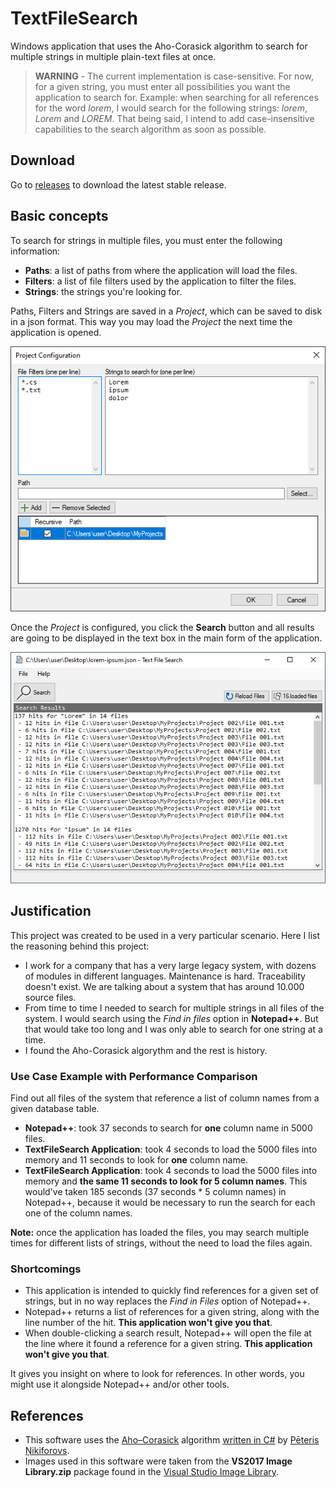 # TextFileSearch
Windows application that uses the Aho-Corasick algorithm to search for multiple strings in multiple plain-text files at once.

> **WARNING** - The current implementation is case-sensitive. For now, for a given string, you must enter all possibilities you want the application to search for. Example: when searching for all references for the word *lorem*, I would search for the following strings: *lorem*, *Lorem* and *LOREM*. That being said, I intend to add case-insensitive capabilities to the search algorithm as soon as possible.

## Download
Go to [releases](https://github.com/lucasloss/TextFileSearch/releases) to download the latest stable release.

## Basic concepts
To search for strings in multiple files, you must enter the following information:
* **Paths**: a list of paths from where the application will load the files.
* **Filters**: a list of file filters used by the application to filter the files.
* **Strings**: the strings you're looking for.

Paths, Filters and Strings are saved in a *Project*, which can be saved to disk in a json format. This way you may load the *Project* the next time the application is opened.

![A print of the project configuration form](docs/images/lorem-ipsum-project-configuration-form.png)

Once the *Project* is configured, you click the **Search** button and all results are going to be displayed in the text box in the main form of the application.

![A print of the main form](docs/images/lorem-ipsum-main-form.png)

## Justification
This project was created to be used in a very particular scenario. Here I list the reasoning behind this project:
* I work for a company that has a very large legacy system, with dozens of modules in different languages. Maintenance is hard. Traceability doesn't exist. We are talking about a system that has around 10.000 source files.
* From time to time I needed to search for multiple strings in all files of the system. I would search using the *Find in files* option in **Notepad++**. But that would take too long and I was only able to search for one string at a time.
* I found the Aho-Corasick algorythm and the rest is history.

### Use Case Example with Performance Comparison
Find out all files of the system that reference a list of column names from a given database table.
* **Notepad++**: took 37 seconds to search for **one** column name in 5000 files.
* **TextFileSearch Application**: took 4 seconds to load the 5000 files into memory and 11 seconds to look for **one** column name.
* **TextFileSearch Application**: took 4 seconds to load the 5000 files into memory and **the same 11 seconds to look for 5 column names**. This would've taken 185 seconds (37 seconds * 5 column names) in Notepad++, because it would be necessary to run the search for each one of the column names.

**Note:** once the application has loaded the files, you may search multiple times for different lists of strings, without the need to load the files again.

### Shortcomings
* This application is intended to quickly find references for a given set of strings, but in no way replaces the *Find in Files* option of Notepad++.
* Notepad++ returns a list of references for a given string, along with the line number of the hit. **This application won't give you that**.
* When double-clicking a search result, Notepad++ will open the file at the line where it found a reference for a given string. **This application won't give you that**.

It gives you insight on where to look for references. In other words, you might use it alongside Notepad++ and/or other tools. 

## References
* This software uses the [Aho–Corasick](https://en.wikipedia.org/wiki/Aho%E2%80%93Corasick_algorithm) algorithm [written in C#](https://github.com/pdonald/aho-corasick) by [Pēteris Ņikiforovs](https://github.com/pdonald).
* Images used in this software were taken from the **VS2017 Image Library.zip** package found in the [Visual Studio Image Library](https://www.microsoft.com/en-us/download/details.aspx?id=35825).
